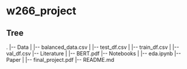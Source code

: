 # w266_project

## Tree
.
|-- Data
|  |-- balanced_data.csv
|  |-- test_df.csv
|  |-- train_df.csv
|  |-- val_df.csv
|-- Literature
|  |-- BERT.pdf
|-- Notebooks
|  |-- eda.ipynb
|-- Paper
|  |-- final_project.pdf
|-- README.md
